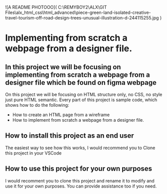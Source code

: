 ![A README PHOTOOO]( C:\REMYBOY2\ALX\GIT Files\alx_html_css\html_advanced\piece-green-land-isolated-creative-travel-tourism-off-road-design-trees-unusual-illustration-d-244115255.jpg )

# Implementing from scratch a webpage from a designer file.

## In this project we will be focusing on implementing from scratch a webpage from a designer file which be found on figma webpage

On this project we will be focusing on HTML structure only, no CSS, no style just pure HTML semantic. Every part of this project is sample code, which shows how to do the following:

* How to create an HTML page from a wireframe
* How to implement from scratch a webpage from a designer file.


## How to install this project as an end user

The easiest way to see how this works, I would recommend you to Clone this project in your VSCode

## How to use this project for your own purposes

I would recomment you to clone this project and rename it to modify and use it for your own purposes. You can provide assistance too if you need.



